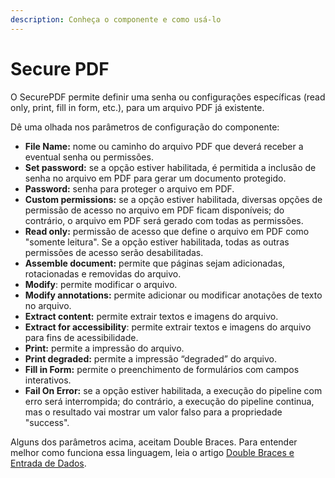```yaml
---
description: Conheça o componente e como usá-lo
---
```


# Secure PDF

O SecurePDF permite definir uma senha ou configurações específicas (read only, print, fill in form, etc.), para um arquivo PDF já existente.

Dê uma olhada nos parâmetros de configuração do componente:

* **File Name:** nome ou caminho do arquivo PDF que deverá receber a eventual senha ou permissões.
* **Set password:** se a opção estiver habilitada, é permitida a inclusão de senha no arquivo em PDF para gerar um documento protegido.
* **Password:** senha para proteger o arquivo em PDF.
* **Custom permissions:** se a opção estiver habilitada, diversas opções de permissão de acesso no arquivo em PDF ficam disponíveis; do contrário, o arquivo em PDF será gerado com todas as permissões.
* **Read only:** permissão de acesso que define o arquivo em PDF como "somente leitura". Se a opção estiver habilitada, todas as outras permissões de acesso serão desabilitadas.
* **Assemble document:** permite que páginas sejam adicionadas, rotacionadas e removidas do arquivo.
* **Modify**: permite modificar o arquivo.
* **Modify annotations:** permite adicionar ou modificar anotações de texto no arquivo.
* **Extract content:** permite extrair textos e imagens do arquivo.
* **Extract for accessibility**: permite extrair textos e imagens do arquivo para fins de acessibilidade.
* **Print:** permite a impressão do arquivo.
* **Print degraded:** permite a impressão “degraded” do arquivo.
* **Fill in Form:** permite o preenchimento de formulários com campos interativos.
* **Fail On Error:** se a opção estiver habilitada, a execução do pipeline com erro será interrompida; do contrário, a execução do pipeline continua, mas o resultado vai mostrar um valor falso para a propriedade "success".

Alguns dos parâmetros acima, aceitam Double Braces. Para entender melhor como funciona essa linguagem, leia o artigo [Double Braces e Entrada de Dados](../../build/funcoes-double-braces/double-braces-e-entrada-de-dados.md).
